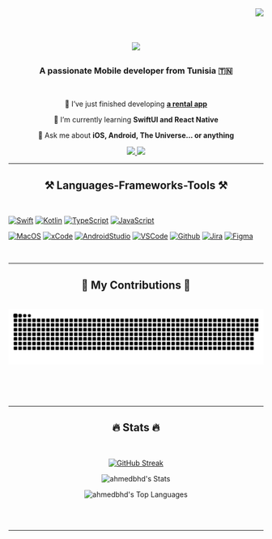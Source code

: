 <img align="right" src="https://visitor-badge.laobi.icu/badge?page_id=ahmedbhd.visitor-badge" />
<br/>

<h1 align="center">
    <img src="https://readme-typing-svg.herokuapp.com/?font=Righteous&size=35&center=true&vCenter=true&width=500&height=70&duration=4000&lines=Hi+There!+👋;+I'm+Ahmed+Ben+Henda!;" />
</h1>

<h3 align="center">A passionate Mobile developer from Tunisia 🇹🇳</h3>

<br/>

<div align="center">
 
 🔭 I’ve just finished developing **<a href="https://play.google.com/store/apps/details?id=com.squarex&hl=en&gl=US">a rental app</a>**
 
 🌱 I’m currently learning **SwiftUI and React Native**

💬 Ask me about **iOS, Android, The Universe... or anything**

 </div>
 
<div align="center"> 
  <a href="mailto:ahmed.bnhenda@gmail.com">
    <img src="https://img.shields.io/badge/Gmail-333333?style=for-the-badge&logo=gmail&logoColor=red" />
  </a>
  <a href="https://linkedin.com/in/ahmedbhd" target="_blank">
    <img src="https://img.shields.io/badge/LinkedIn-0077B5?style=for-the-badge&logo=linkedin&logoColor=white" target="_blank" />
  </a>
  </a>
</div>

 <hr/>
 
<h2 align="center">⚒️ Languages-Frameworks-Tools ⚒️</h2>
<br/>
<div align="start">


[![Swift](https://img.shields.io/badge/Swift-FA7343?logo=swift&logoColor=white)](#)
[![Kotlin](https://img.shields.io/badge/Kotlin-0095D5?logo=kotlin&logoColor=white)](#)
[![TypeScript](https://img.shields.io/badge/TypeScript-007ACC?logo=typescript&logoColor=white)](#)
[![JavaScript](https://img.shields.io/badge/JavaScript-323330?logo=javascript&logoColor=F7DF1E)](#)

[![MacOS](https://img.shields.io/badge/mac%20os-000000?logo=apple&logoColor=white)](#)
[![xCode](https://img.shields.io/badge/Xcode-007ACC?logo=Xcode&logoColor=white)](#)
[![AndroidStudio](https://img.shields.io/badge/Android_Studio-3DDC84?logo=android-studio&logoColor=white)](#)
[![VSCode](https://img.shields.io/badge/VSCode-0078D4?logo=visual%20studio%20code&logoColor=white)](#)
[![Github](https://img.shields.io/badge/GitHub-100000?logo=github)](#)
[![Jira](https://img.shields.io/badge/Jira-0052CC?logo=Jira)](#)
[![Figma](https://img.shields.io/badge/Figma-F24E1E?logo=figma&logoColor=white)](#)

</div>

<br/>
<hr/>

<div align="center">
  <h2>🐍 My Contributions 🐍</h2>
  <br>
  <img alt="snake eating my contributions" src="https://raw.githubusercontent.com/ahmedbhd/ahmedbhd/output/github-contribution-grid-snake.svg" />

  <br/><br/><br/>
</div>

<hr/>

<h2 align="center">🔥 Stats 🔥</h2>
<br>
<div align=center>

  [![GitHub Streak](https://github-readme-streak-stats-six-hazel.vercel.app?user=ahmedbhd&theme=tokyonight&mode=weekly)](https://git.io/streak-stats)

  ![ahmedbhd's Stats](https://github-readme-stats-git-master-ahmedbhds-projects.vercel.app/api?username=ahmedbhd&theme=tokyonight&show_icons=true&hide_border=false&count_private=true)

  ![ahmedbhd's Top Languages](https://github-readme-stats-git-master-ahmedbhds-projects.vercel.app/api/top-langs/?username=ahmedbhd&theme=tokyonight&show_icons=true&hide_border=false&layout=compact&count_private=true)

</div>

<br/><br/>

<hr/>

<br/>
